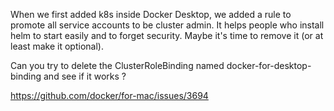 When we first added k8s inside Docker Desktop, we added a rule to promote all service accounts to be cluster admin. It helps people who install helm to start easily and to forget security. Maybe it's time to remove it (or at least make it optional).

Can you try to delete the ClusterRoleBinding named docker-for-desktop-binding and see if it works ?

https://github.com/docker/for-mac/issues/3694

